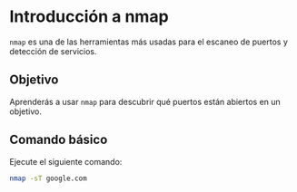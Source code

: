 # Introducción a nmap

`nmap` es una de las herramientas más usadas para el escaneo de puertos y detección de servicios.

## Objetivo

Aprenderás a usar `nmap` para descubrir qué puertos están abiertos en un objetivo.

## Comando básico

Ejecute el siguiente comando:

```bash
nmap -sT google.com
